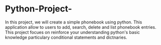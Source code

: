 # Python-Project-
In this project, we will create a simple phonebook using python. This application allow to users to add, search, delete and list phonebook entries. This project focues on reinforce your understanding python's basic knowledge particulary conditional statements and dictnaries.
